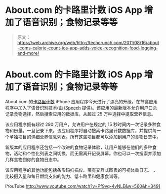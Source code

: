 # About.com 的卡路里计数 iOS App 增加了语音识别；食物记录等等 

> 原文：<https://web.archive.org/web/http://techcrunch.com/2011/08/16/about-coms-calorie-count-ios-app-adds-voice-recognition-food-logging-and-more/>

# About.com 的卡路里计数 iOS App 增加了语音识别；食物记录等等

About.com 的[卡路里计数](https://web.archive.org/web/20230205021719/http://caloriecount.about.com/) iPhone 应用程序今天进行了漂亮的升级，在节食应用程序中加入了语音识别技术(由 [iSpeech](https://web.archive.org/web/20230205021719/http://www.ispeech.org/) 提供)。该应用的最新版本允许用户口头记录食物选择，然后搜索应用的数据库，从超过 25 万种选择中提取营养信息。

该应用程序拥有超过 290 万用户，允许用户在规定的 15 秒时间内一次记录多种食物和份量。一旦记录下来，该应用程序将自动搜索卡路里计数数据库，并提供每一个单独项目的详细营养信息列表。所有这些项目都可以添加到用户的食物日志中。

新版本的应用程序还包括一个改进的食物记录体验，让用户能够在他们的多种食物，活动和个性化列表之间切换，而无需离开记录屏幕。你也可以一次搜索并添加几样食物到你的食物日志中。

该应用程序的其他功能包括条形码扫描仪、带有交互式图表的可视体重日志、
、比较摄入量和每日燃烧支出的能力、低卡路里和健康食谱等。

[YouTube http://www.youtube.com/watch?v=Pf9vq-4vNLE&w=560&h=349]